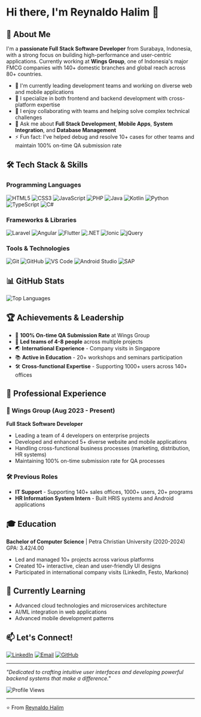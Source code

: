 # Hi there, I'm Reynaldo Halim 👋

## 🚀 About Me

I'm a **passionate Full Stack Software Developer** from Surabaya, Indonesia, with a strong focus on building high-performance and user-centric applications. Currently working at **Wings Group**, one of Indonesia's major FMCG companies with 140+ domestic branches and global reach across 80+ countries.

- 🔭 I'm currently leading development teams and working on diverse web and mobile applications
- 🌱 I specialize in both frontend and backend development with cross-platform expertise
- 👯 I enjoy collaborating with teams and helping solve complex technical challenges
- 💬 Ask me about **Full Stack Development**, **Mobile Apps**, **System Integration**, and **Database Management**
- ⚡ Fun fact: I've helped debug and resolve 10+ cases for other teams and maintain 100% on-time QA submission rate

## 🛠️ Tech Stack & Skills

### Programming Languages
![HTML5](https://img.shields.io/badge/-HTML5-E34F26?style=flat-square&logo=html5&logoColor=white)
![CSS3](https://img.shields.io/badge/-CSS3-1572B6?style=flat-square&logo=css3)
![JavaScript](https://img.shields.io/badge/-JavaScript-F7DF1E?style=flat-square&logo=javascript&logoColor=black)
![PHP](https://img.shields.io/badge/-PHP-777BB4?style=flat-square&logo=php&logoColor=white)
![Java](https://img.shields.io/badge/-Java-007396?style=flat-square&logo=java&logoColor=white)
![Kotlin](https://img.shields.io/badge/-Kotlin-0095D5?style=flat-square&logo=kotlin&logoColor=white)
![Python](https://img.shields.io/badge/-Python-3776AB?style=flat-square&logo=python&logoColor=white)
![TypeScript](https://img.shields.io/badge/-TypeScript-3178C6?style=flat-square&logo=typescript&logoColor=white)
![C#](https://img.shields.io/badge/-C%23-239120?style=flat-square&logo=c-sharp&logoColor=white)

### Frameworks & Libraries
![Laravel](https://img.shields.io/badge/-Laravel-FF2D20?style=flat-square&logo=laravel&logoColor=white)
![Angular](https://img.shields.io/badge/-Angular-DD0031?style=flat-square&logo=angular&logoColor=white)
![Flutter](https://img.shields.io/badge/-Flutter-02569B?style=flat-square&logo=flutter&logoColor=white)
![.NET](https://img.shields.io/badge/-.NET-512BD4?style=flat-square&logo=dotnet&logoColor=white)
![Ionic](https://img.shields.io/badge/-Ionic-3880FF?style=flat-square&logo=ionic&logoColor=white)
![jQuery](https://img.shields.io/badge/-jQuery-0769AD?style=flat-square&logo=jquery&logoColor=white)

### Tools & Technologies
![Git](https://img.shields.io/badge/-Git-F05032?style=flat-square&logo=git&logoColor=white)
![GitHub](https://img.shields.io/badge/-GitHub-181717?style=flat-square&logo=github)
![VS Code](https://img.shields.io/badge/-VS%20Code-007ACC?style=flat-square&logo=visual-studio-code&logoColor=white)
![Android Studio](https://img.shields.io/badge/-Android%20Studio-3DDC84?style=flat-square&logo=android-studio&logoColor=white)
![SAP](https://img.shields.io/badge/-SAP-0FAAFF?style=flat-square&logo=sap&logoColor=white)

## 📊 GitHub Stats

<!-- ![Reynaldo's GitHub stats] (https://github-readme-stats.vercel.app/api?username=reynaldohalim&show_icons=true&theme=radical) -->

![Top Languages](https://github-readme-stats.vercel.app/api/top-langs/?username=reynaldohalim&layout=compact&theme=radical)

## 🏆 Achievements & Leadership

- 🎯 **100% On-time QA Submission Rate** at Wings Group
- 👥 **Led teams of 4-8 people** across multiple projects
- 🌏 **International Experience** - Company visits in Singapore
- 📚 **Active in Education** - 20+ workshops and seminars participation
- 🛠️ **Cross-functional Expertise** - Supporting 1000+ users across 140+ offices


## 💼 Professional Experience

### 🏢 Wings Group (Aug 2023 - Present)
**Full Stack Software Developer**
- Leading a team of 4 developers on enterprise projects
- Developed and enhanced 5+ diverse website and mobile applications
- Handling cross-functional business processes (marketing, distribution, HR systems)
- Maintaining 100% on-time submission rate for QA processes

### 🛠️ Previous Roles
- **IT Support** - Supporting 140+ sales offices, 1000+ users, 20+ programs
- **HR Information System Intern** - Built HRIS systems and Android applications

## 🎓 Education

**Bachelor of Computer Science** | Petra Christian University (2020-2024)  
GPA: 3.42/4.00
- Led and managed 10+ projects across various platforms
- Created 10+ interactive, clean and user-friendly UI designs
- Participated in international company visits (LinkedIn, Festo, Markono)

## 🌱 Currently Learning

- Advanced cloud technologies and microservices architecture
- AI/ML integration in web applications
- Advanced mobile development patterns

## 📫 Let's Connect!

[![LinkedIn](https://img.shields.io/badge/-LinkedIn-0077B5?style=flat-square&logo=linkedin&logoColor=white)](https://linkedin.com/in/reynaldohalim)
[![Email](https://img.shields.io/badge/-Email-D14836?style=flat-square&logo=gmail&logoColor=white)](mailto:reynaldohalim.rh@gmail.com)
[![GitHub](https://img.shields.io/badge/-GitHub-181717?style=flat-square&logo=github)](https://github.com/reynaldohalim)

---

*"Dedicated to crafting intuitive user interfaces and developing powerful backend systems that make a difference."*

![Profile Views](https://komarev.com/ghpvc/?username=reynaldohalim&color=brightgreen)

---

⭐️ From [Reynaldo Halim](https://github.com/reynaldohalim)
